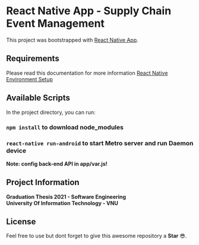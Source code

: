 # React Native App - Supply Chain Event Management 

This project was bootstrapped with [React Native App](https://github.com/facebook/react-native).

## Requirements

Please read this documentation for more information [React Native Environment Setup](https://reactnative.dev/docs/environment-setup)

## Available Scripts

In the project directory, you can run:

### `npm install` to download node_modules
### `react-native run-android` to start Metro server and run Daemon device

**Note: config back-end API in app/var.js!**

## Project Information

**Graduation Thesis 2021 - Software Engineering\
University Of Information Technology - VNU**

## License

Feel free to use but dont forget to give this awesome repository a **Star** :sunglasses:.

